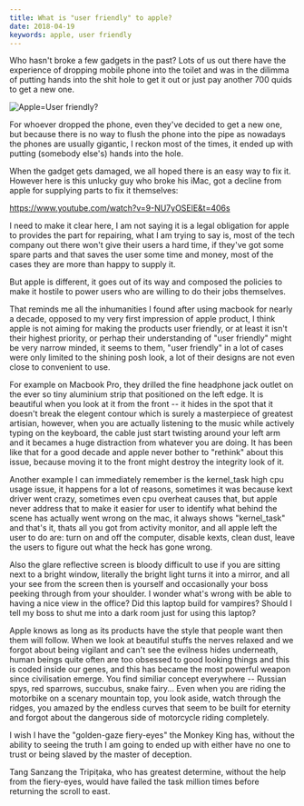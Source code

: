 ```yaml
---
title: What is "user friendly" to apple?
date: 2018-04-19
keywords: apple, user friendly
---
```


Who hasn't broke a few gadgets in the past? Lots of us out there have the experience of dropping mobile phone into the toilet and was in the dilimma of putting hands into the shit hole to get it out or just pay another 700 quids to get a new one. 

![Apple=User friendly?](/resources/is-apple-user-friendly/macbookpro.jpg)

For whoever dropped the phone, even they've decided to get a new one, but because there is no way to flush the phone into the pipe as nowadays the phones are usually gigantic, I reckon most of the times, it ended up with putting (somebody else's) hands into the hole.

When the gadget gets damaged, we all hoped there is an easy way to fix it. However here is this unlucky guy who broke his iMac, got a decline from apple for supplying parts to fix it themselves:

https://www.youtube.com/watch?v=9-NU7yOSElE&t=406s

I need to make it clear here, I am not saying it is a legal obligation for apple to provides the part for repairing, what I am trying to say is, most of the tech company out there won't give their users a hard time, if they've got some spare parts and that saves the user some time and money, most of the cases they are more than happy to supply it.

But apple is different, it goes out of its way and composed the policies to make it hostile to power users who are willing to do their jobs themselves.

That reminds me all the inhumanities I found after using macbook for nearly a decade, opposed to my very first impression of apple product, I think apple is not aiming for making the products user friendly, or at least it isn't their highest priority, or perhap their understanding of "user friendly" might be very narrow minded, it seems to them, "user friendly" in a lot of cases were only limited to the shining posh look, a lot of their designs are not even close to convenient to use. 

For example on Macbook Pro, they drilled the fine headphone jack outlet on the ever so tiny aluminium strip that positioned on the left edge. It is beautiful when you look at it from the front -- it hides in the spot that it doesn't break the elegent contour which is surely a masterpiece of greatest artisian, however, when you are actually listening to the music while actively typing on the keyboard, the cable just start twisting around your left arm and it becames a huge distraction from whatever you are doing. It has been like that for a good decade and apple never bother to "rethink" about this issue, because moving it to the front might destroy the integrity look of it.

Another example I can immediately remember is the kernel_task high cpu usage issue, it happens for a lot of reasons, sometimes it was because kext driver went crazy, sometimes even cpu overheat causes that, but apple never address that to make it easier for user to identify what behind the scene has actually went wrong on the mac, it always shows "kernel_task" and that's it, thats all you got from activity monitor, and all apple left the user to do are: turn on and off the computer, disable kexts, clean dust, leave the users to figure out what the heck has gone wrong.

Also the glare reflective screen is bloody difficult to use if you are sitting next to a bright window, literally the bright light turns it into a mirror, and all your see from the screen then is yourself and occasionally your boss peeking through from your shoulder. I wonder what's wrong with be able to having a nice view in the office? Did this laptop build for vampires? Should I tell my boss to shut me into a dark room just for using this laptop?

Apple knows as long as its products have the style that people want then them will follow. When we look at beautiful stuffs the nerves relaxed and we forgot about being vigilant and can't see the evilness hides underneath, human beings quite often are too obsessed to good looking things and this is coded inside our genes, and this has became the most powerful weapon since civilisation emerge. You find similiar concept everywhere -- Russian spys, red sparrows, succubus, snake fairy... Even when you are riding the motorbike on a scenary mountain top, you look aside, watch through the ridges, you amazed by the endless curves that seem to be built for eternity and forgot about the dangerous side of motorcycle riding completely.

I wish I have the "golden-gaze fiery-eyes" the Monkey King has, without the ability to seeing the truth I am going to ended up with either have no one to trust or being slaved by the master of deception.

Tang Sanzang the Tripiṭaka, who has greatest determine, without the help from the fiery-eyes, would have failed the task million times before returning the scroll to east.